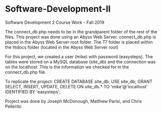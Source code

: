 # Software-Development-II
Software Development 2 Course Work - Fall 2019

The connect_db.php needs to be in the grandparent folder of the rest of the files.  This project was done using an Abyss Web Server. 
connect_db.php is placed in the Abyss Web Server root folder. The T7 folder is placed within the htdocs folder (located in the Abyss Web Server root)

For this project, we created a user (mike) with password (easysteps).  The tables were stored on a MySQL database (site_db) and the connection was on the localhost.  This is the information we checked for in the connect_db.php file.  

To replicate the project:
CREATE DATABASE site_db;
USE site_db;
GRANT SELECT, INSERT, UPDATE, DELETE ON site_db.* TO 'mike'@'localhost' IDENTIFIED BY 'easysteps';


Project was done by Joseph McDonough, Matthew Parisi, and Chris Pellerito
